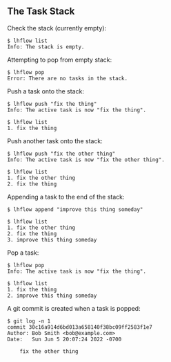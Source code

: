 ## The Task Stack

Check the stack (currently empty):

    $ lhflow list
    Info: The stack is empty.
   
Attempting to pop from empty stack:

    $ lhflow pop
    Error: There are no tasks in the stack.

Push a task onto the stack:

    $ lhflow push "fix the thing"
    Info: The active task is now "fix the thing".

    $ lhflow list
    1. fix the thing

    
Push another task onto the stack:

    $ lhflow push "fix the other thing"
    Info: The active task is now "fix the other thing".
    
    $ lhflow list
    1. fix the other thing
    2. fix the thing

Appending a task to the end of the stack:

    $ lhflow append "improve this thing someday"

    $ lhflow list
    1. fix the other thing
    2. fix the thing
    3. improve this thing someday

    
Pop a task:

    $ lhflow pop
    Info: The active task is now "fix the thing".
    
    $ lhflow list
    1. fix the thing
    2. improve this thing someday

A git commit is created when a task is popped:

    $ git log -n 1
    commit 30c16a914d6bd013a658140f38bc09ff2583f1e7
    Author: Bob Smith <bob@example.com>
    Date:   Sun Jun 5 20:07:24 2022 -0700

        fix the other thing

        



